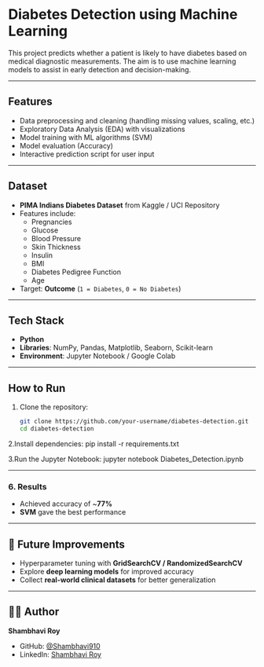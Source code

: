 #  Diabetes Detection using Machine Learning  

This project predicts whether a patient is likely to have diabetes based on medical diagnostic measurements. The aim is to use machine learning models to assist in early detection and decision-making.  

---

##  Features  
- Data preprocessing and cleaning (handling missing values, scaling, etc.)  
- Exploratory Data Analysis (EDA) with visualizations  
- Model training with ML algorithms (SVM)  
- Model evaluation (Accuracy)  
- Interactive prediction script for user input  

---

##  Dataset  
- **PIMA Indians Diabetes Dataset** from Kaggle / UCI Repository  
- Features include:  
  - Pregnancies  
  - Glucose  
  - Blood Pressure  
  - Skin Thickness  
  - Insulin  
  - BMI  
  - Diabetes Pedigree Function  
  - Age  
- Target: **Outcome** (`1 = Diabetes`, `0 = No Diabetes`)  

---

## Tech Stack  
- **Python**  
- **Libraries**: NumPy, Pandas, Matplotlib, Seaborn, Scikit-learn  
- **Environment**: Jupyter Notebook / Google Colab  

---

##  How to Run  

1. Clone the repository:  
   ```bash
   git clone https://github.com/your-username/diabetes-detection.git
   cd diabetes-detection

2.Install dependencies:
   pip install -r requirements.txt

3.Run the Jupyter Notebook:
  jupyter notebook Diabetes_Detection.ipynb

---

### 6. Results  
- Achieved accuracy of ~**77%**  
- **SVM** gave the best performance  

---

## 🔮 Future Improvements  

- Hyperparameter tuning with **GridSearchCV / RandomizedSearchCV**  
- Explore **deep learning models** for improved accuracy  
- Collect **real-world clinical datasets** for better generalization  

---

## 👩‍💻 Author  

**Shambhavi Roy**  

- GitHub: [@Shambhavi910](https://github.com/Shambhavi910)  
- LinkedIn: [Shambhavi Roy](https://www.linkedin.com/in/shambhavi-roy-402682370)  







